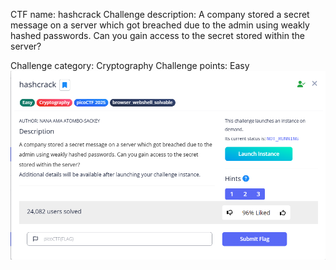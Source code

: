 CTF name: hashcrack
Challenge description:
A company stored a secret message on a server which got breached due to the admin using weakly hashed passwords. Can you gain access to the secret stored within the server?

Challenge category: Cryptography
Challenge points: Easy
![Image1](Description)





